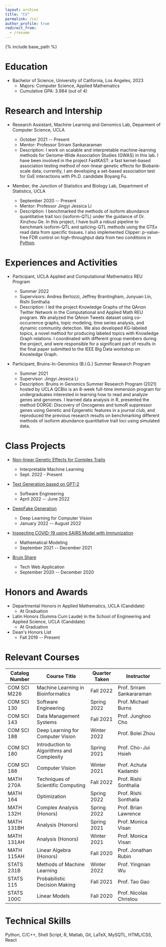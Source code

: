 ```yaml
---
layout: archive
title: "CV"
permalink: /cv/
author_profile: true
redirect_from:
  - /resume
---
```


{% include base_path %}

Education
======
* Bachelor of Science, University of California, Los Angeles, 2023
  * Majors: Computer Science, Applied Mathematics
  * Cumulative GPA: 3.984 (out of 4)


Research and Intership
======
* Research Assistant, Machine Learning and Genomics Lab, Deparment of Computer Science, UCLA
  * October 2021 -- Present
  * Mentor: Professor Sriram Sankararaman
  * Description: I work on scalable and interpretable machine-learning methods for Genome-Wide Association Studies (GWAS) in this lab. I have been involved in the project FastKAST: a fast kernel-based association testing method of non-linear genetic effects for Biobank-scale data; currently, I am developing a set-based association test for GxE interactions with Ph.D. candidate Boyang Fu.

* Member, the Junction of Statistics and Biology Lab, Department of Statistics, UCLA
  * September 2020 -- Present
  * Mentor: Professor Jingyi Jessica Li
  * Description: I benchmarked the methods of isoform abundance quantitative trait loci (isoform-QTL) under the guidance of Dr. Xinzhou Ge. In this project, I have built a robust pipeline to benchmark isoform-QTL and splicing-QTL methods using the GTEx read data from specific tissues. I also implemented Clipper: p-value-free FDR control on high-throughput data from two conditions in [Python](https://github.com/JSB-UCLA/Clipper-Python). 
  
Experiences and Activities
======
* Participant, UCLA Applied and Computational Mathematics REU Program
  * Summer 2022
  * Supervisors: Andrea Bertozzi, Jeffrey Brantingham, Junyuan Lin, Rishi Sonthalia
  * Description: I led the project Knowledge Graphs of the QAnon Twitter Network in the Computational and Applied Math REU program. We analyzed the QAnon Tweets dataset using co-occurrence graphs, topic modeling, time series analysis, and dynamic community detection. We also developed KG-labeled topics, a novel method for producing labeled topics with Knowledge Graph relations. I coordinated with different group members during the project, and were responsible for a significant part of results in the final paper submitted to the IEEE Big Data workshop on Knowledge Graph.
  
* Participant, Bruins-In-Genomics (B.I.G.) Summer Research Program
  * Summer 2021
  * Supervisor: Jingyi Jessica Li
  * Description: Bruins in Genomics Summer Research Program (2021) hosted by UCLA QCBio is an 8-week full-time immersion program for undergraduates interested in learning how to read and analyze genes and genomes. I learned data analysis in R, presented the method DORGE: Discovery of Oncogenes and tumoR suppressor genes using Genetic and Epigenetic features in a journal club, and reproduced the previous research results on benchmarking different methods of isoform abundance quantitative trait loci using simulated data.


Class Projects
======
* [Non-linear Genetic Effects for Complex Traits](https://github.com/Zhengtong-Liu/CS-M226-Project)
  * Interpretable Machine Learning
  * Sept. 2022 - Present

* [Text Generation based on GPT-2](https://github.com/Dadaism6/UCLA-CS130-Googolplex)
  * Software Engineering
  * April 2022 -- June 2022

* [DeepFake Generation](https://ucladeepvision.github.io/CS188-Projects-2022Winter/2022/03/17/team08-DeepFakeGeneration.html)
  * Deep Learning for Computer Vision
  * January 2022 -- August 2022

* [Inspecting COVID-19 using SAIRS Model with Immunization](https://drive.google.com/file/d/16pdN7hStzaz_r-DkLiNNJmpCYBTp7bEM/view?usp=sharing)
  * Mathematical Modeling
  * September 2021 -- December 2021

* [Bruin Share](https://github.com/Tristan816la/Bruin-Share-Frontend)
  * Tech Web Application
  * September 2020 -- December 2020


Honors and Awards
======
* Departmental Honors in Applied Mathematics, UCLA (Candidate)
  * At Graduation
* Latin Honors (Summa Cum Laude) in the School of Engineering and Applied Science, UCLA (Candidate)
  * At Graduation
* Dean's Honors List
  * Fall 2019 -- Present

Relevant Courses
======

| Catalog Number   |  Course Title  | Quarter Taken |  Instructor   |
| --------------   |  ------------  | ------------- | ------------- |
|  COM SCI M226  |  Machine Learning in Bioinformatics  |  Fall 2022    |  Prof. Sriram Sankararaman          |
|  COM SCI 130   |  Software Engineering                |  Spring 2022  |  Prof. Michael Burns  |
|  COM SCI 143   |  Data Management Systems             |  Fall 2021    |  Prof. Junghoo Cho  |
|  COM SCI 188   |  Deep Learning for Computer Vision   |  Winter 2022  |  Prof. Bolei Zhou  |
|  COM SCI 180   |  Introduction to Algorithms and Complexity |  Spring 2021  |  Prof. Cho-Jui Hsieh    |
|  COM SCI 188   |  Computer Vision                     |  Winter 2021  |  Prof. Achuta Kadambi  |
|  MATH 270A     |  Techniques of Scientific Computing  |  Fall 2022    |  Prof. Rishi Sonthalia |
|  MATH 164      |  Optimization                        |  Spring 2022  |  Prof. RIshi Sonthalia |
|  MATH 132H     |  Complex Analysis (Honors)           |  Spring 2022  |  Prof. Brian Lawrence  |
|  MATH 131BH    |  Analysis (Honors)                   |  Spring 2021  |  Prof. Monica Visan    |
|  MATH 131AH    |  Analysis (Honors)                   |  Winter 2021  |  Prof. Monica Visan    |
|  MATH 115AH    |  Linear Algebra (Honors)             |  Fall 2020    |  Prof. Jonathan Rubin  |
|  STATS 231B    |  Methods of Machine Learning         |  Winter 2022  |  Prof. Yingnian Wu     |
|  STATS 115     |  Probabilistic Decision Making       |  Fall 2021    |  Prof. Tao Gao         |
|  STATS 100C    |  Linear Models                       |  Fall 2020    |  Prof. Nicolas Christou |


Technical Skills
======
Python, C/C++, Shell Script, R, Matlab, Git, LaTeX, MySQTL, HTML/CSS, React 
